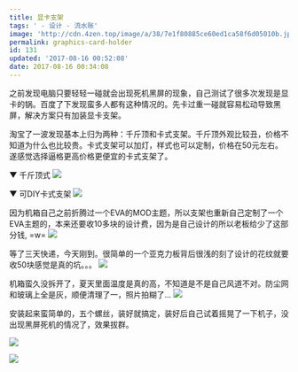 ```yaml
---
title: 显卡支架
tags: ' - 设计 - 流水账'
image: 'http://cdn.4zen.top/image/a/38/7e1f80885ce60ed1ca58f6d05010b.jpg'
permalink: graphics-card-holder
id: 131
updated: '2017-08-16 00:52:08'
date: 2017-08-16 00:34:08
---
```


之前发现电脑只要轻轻一碰就会出现死机黑屏的现象，自己测试了很多次发现是显卡的锅。百度了下发现蛮多人都有这种情况的。先卡过重一碰就容易松动导致黑屏，解决方案只有加装显卡支架。

淘宝了一波发现基本上归为两种：千斤顶和卡式支架。千斤顶外观比较丑，价格不知道为什么也比较贵。卡式支架可以加灯，样式也可以定制，价格在50元左右。遂感觉选择逼格更高价格更便宜的卡式支架了。

▼ 千斤顶式
![](http://cdn.4zen.top/image/3/3b/aab150d5101485009b66c8447cdb9.png)

▼ 可DIY卡式支架
![](http://cdn.4zen.top/image/1/95/aaaaec5f7357e6437cefe4e588790.jpg)

因为机箱自己之前折腾过一个EVA的MOD主题，所以支架也重新自己定制了一个EVA主题的，本来还要收10多块的设计费，因为是自己设计的所以老板给少了这部分钱, =w=
![](http://cdn.4zen.top/image/c/12/fb4011ed74c5a1d45c8a46da16f05.jpg)

等了三天快递，今天刚到。很简单的一个亚克力板背后很浅的刻了设计的花纹就要收50块感觉是真的坑。。。
![](http://cdn.4zen.top/image/f/20/dedbb22464456ef0d5cef8d9cd038.jpg)

机箱蛮久没拆开了，夏天里面温度是真的高，不知道是不是自己风道不对。防尘网和玻璃上全是灰，顺便清理了一，照片拍糊了...
![](http://cdn.4zen.top/image/0/c4/965e01847985ea1709d3df7371c0b.jpg)

安装起来蛮简单的，五个螺丝，装好就搞定，装好后自己试着摇晃了一下机子，没出现黑屏死机的情况了，效果拔群。

![](http://cdn.4zen.top/image/c/d9/add581435cb169278673f99a89513.jpg)

![](http://cdn.4zen.top/image/0/39/549ec8298595ee4f273c222753cf1.jpg)